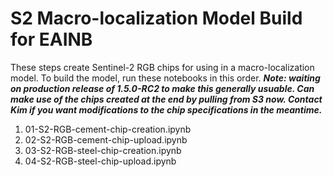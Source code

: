 # S2 Macro-localization Model Build for EAINB

These steps create Sentinel-2 RGB chips for using in a macro-localization model. To build the model, run these notebooks in this order. ___Note: waiting on production release of 1.5.0-RC2 to make this generally usuable. Can make use of the chips created at the end by pulling from S3 now. Contact Kim if you want modifications to the chip specifications in the meantime.___

1. 01-S2-RGB-cement-chip-creation.ipynb
2. 02-S2-RGB-cement-chip-upload.ipynb
3. 03-S2-RGB-steel-chip-creation.ipynb
4. 04-S2-RGB-steel-chip-upload.ipynb